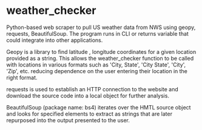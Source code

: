 # weather_checker
Python-based web scraper to pull US weather data from NWS using geopy, requests, BeautifulSoup. The program runs in CLI or returns variable that could integrate into other applications.

Geopy is a library to find latitude , longitude coordinates for a given location provided as a string. This allows the weather_checker function to be called with locations in various formats such as 'City, State', 'City State', 'City', 'Zip', etc. reducing dependence on the user entering their location in the right format.

requests is used to establish an HTTP connection to the website and download the source code into a local object for further analysis.

BeautifulSoup (package name: bs4) iterates over the HMTL source object and looks for specified elements to extract as strings that are later repurposed into the output presented to the user.

